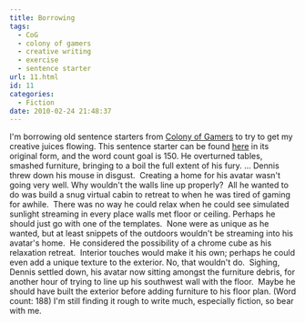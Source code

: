 ```yaml
---
title: Borrowing
tags:
  - CoG
  - colony of gamers
  - creative writing
  - exercise
  - sentence starter
url: 11.html
id: 11
categories:
  - Fiction
date: 2010-02-24 21:48:37
---
```


I'm borrowing old sentence starters from [Colony of Gamers](http://www.colonyofgamers.com) to try to get my creative juices flowing. This sentence starter can be found [here](http://www.colonyofgamers.com/cogforums/showthread.php?t=566) in its original form, and the word count goal is 150. He overturned tables, smashed furniture, bringing to a boil the full extent of his fury. ... Dennis threw down his mouse in disgust.  Creating a home for his avatar wasn't going very well. Why wouldn't the walls line up properly?  All he wanted to do was build a snug virtual cabin to retreat to when he was tired of gaming for awhile.  There was no way he could relax when he could see simulated sunlight streaming in every place walls met floor or ceiling. Perhaps he should just go with one of the templates.  None were as unique as he wanted, but at least snippets of the outdoors wouldn't be streaming into his avatar's home.  He considered the possibility of a chrome cube as his relaxation retreat.  Interior touches would make it his own; perhaps he could even add a unique texture to the exterior. No, that wouldn't do.  Sighing, Dennis settled down, his avatar now sitting amongst the furniture debris, for another hour of trying to line up his southwest wall with the floor.  Maybe he should have built the exterior before adding furniture to his floor plan. (Word count: 188) I'm still finding it rough to write much, especially fiction, so bear with me.